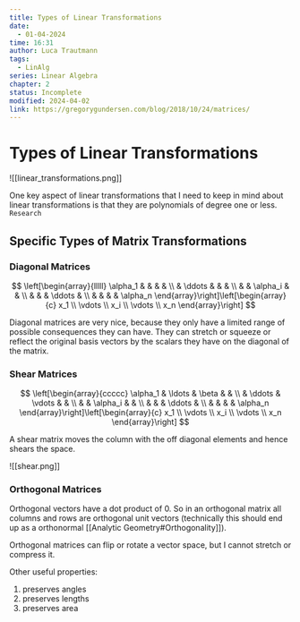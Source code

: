 ```yaml
---
title: Types of Linear Transformations
date:
  - 01-04-2024
time: 16:31
author: Luca Trautmann
tags:
  - LinAlg
series: Linear Algebra
chapter: 2
status: Incomplete
modified: 2024-04-02
link: https://gregorygundersen.com/blog/2018/10/24/matrices/
---
```

# Types of Linear Transformations

![[linear_transformations.png]]

One key aspect of linear transformations that I need to keep in mind about linear transformations is that they are polynomials of degree one or less. `Research`

## Specific Types of Matrix Transformations
### Diagonal Matrices

$$
\left[\begin{array}{lllll}
\alpha_1 & & & & \\
& \ddots & & & \\
& & \alpha_i & & \\
& & & \ddots & \\
& & & & \alpha_n
\end{array}\right]\left[\begin{array}{c}
x_1 \\
\vdots \\
x_i \\
\vdots \\
x_n
\end{array}\right]
$$

Diagonal matrices are very nice, because they only have a limited range of possible consequences they can have. They can stretch or squeeze or reflect the original basis vectors by the scalars they have on the diagonal of the matrix. 

### Shear Matrices

$$
\left[\begin{array}{ccccc}
\alpha_1 & \ldots & \beta & & \\
& \ddots & \vdots & & \\
& & \alpha_i & & \\
& & & \ddots & \\
& & & & \alpha_n
\end{array}\right]\left[\begin{array}{c}
x_1 \\
\vdots \\
x_i \\
\vdots \\
x_n
\end{array}\right]
$$

A shear matrix moves the column with the off diagonal elements and hence shears the space. 

![[shear.png]]

### Orthogonal Matrices
Orthogonal vectors have a dot product of 0. So in an orthogonal matrix all columns and rows are orthogonal unit vectors (technically this should end up as a orthonormal [[Analytic Geometry#Orthogonality]]). 

Orthogonal matrices can flip or rotate a vector space, but I cannot stretch or compress it.

Other useful properties:
1) preserves angles
2) preserves lengths
3) preserves area








